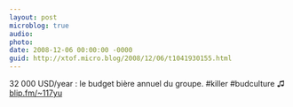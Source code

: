 ```yaml
---
layout: post
microblog: true
audio: 
photo: 
date: 2008-12-06 00:00:00 -0000
guid: http://xtof.micro.blog/2008/12/06/t1041930155.html
---
```

32 000 USD/year : le budget bière annuel du groupe. #killer #budculture ♫ [blip.fm/~117yu](http://blip.fm/~117yu)
